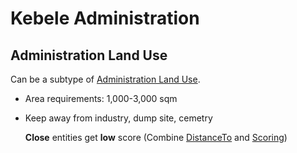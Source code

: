 # Kebele Administration

## Administration Land Use
Can be a subtype of [Administration Land Use]().

* Area requirements: 1,000-3,000 sqm

* Keep away from industry, dump site, cemetry

  **Close** entities get **low** score (Combine [DistanceTo]() and [Scoring]())